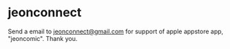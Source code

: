 # jeonconnect

Send a email to jeonconnect@gmail.com for support of apple appstore app, "jeoncomic".
Thank you.

